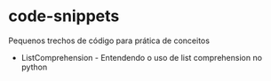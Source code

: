 # code-snippets
Pequenos trechos de código para prática de conceitos

* ListComprehension - Entendendo o uso de list comprehension no python
